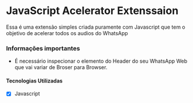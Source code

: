 <h1>JavaScript Acelerator Extenssaion</h1>
<p>Essa é uma  extensão  simples  criada puramente com Javascript que 
tem o objetivo de  acelerar todos os audios do WhatsApp</p>

<h3>Informações importantes</h3>
<ul>
  <li>É necessário inspecionar o elemento do  Header do seu WhatsApp Web que  vai  variar de Broser para Browser.</li>
</ul>

<h4>Tecnologias Utilizadas</h4>

- [x] Javascript
